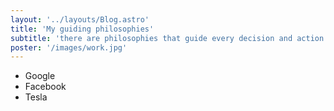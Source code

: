 ```yaml
---
layout: '../layouts/Blog.astro'
title: 'My guiding philosophies'
subtitle: 'there are philosophies that guide every decision and action take'
poster: '/images/work.jpg'
---
```


- Google
- Facebook
- Tesla